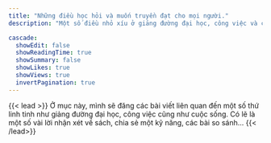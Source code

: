 ```yaml
---
title: "Những điều học hỏi và muốn truyền đạt cho mọi người."
description: "Một số điều nhỏ xíu ở giảng đường đại học, công việc và cuộc sống!"

cascade:
  showEdit: false
  showReadingTime: true
  showSummary: false
  showLikes: true
  showViews: true
  invertPagination: true
---
```

{{< lead >}}
Ở mục này, mình sẽ đăng các bài viết liên quan đến một số thứ linh tinh như giảng đường đại học, công việc cũng như cuộc sống. Có lẽ là một số vài lời nhận xét về sách, chia sẻ một kỹ năng, các bài so sánh...
{{< /lead>}}

